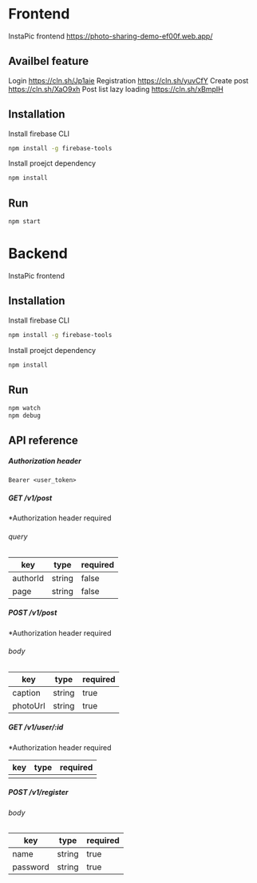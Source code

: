 # Frontend

InstaPic frontend
https://photo-sharing-demo-ef00f.web.app/

## Availbel feature

Login
https://cln.sh/Jp1aie
Registration
https://cln.sh/yuvCfY
Create post
https://cln.sh/XaO9xh
Post list lazy loading
https://cln.sh/xBmpIH

## Installation

Install firebase CLI

```bash
npm install -g firebase-tools
```

Install proejct dependency

```bash
npm install
```

## Run

```bash
npm start
```

# Backend

InstaPic frontend

## Installation

Install firebase CLI

```bash
npm install -g firebase-tools
```

Install proejct dependency

```bash
npm install
```

## Run

```bash
npm watch
npm debug
```

## API reference

##### Authorization header

`Bearer <user_token>`

##### GET /v1/post

\*Authorization header required

###### query

| key      | type   | required |
| -------- | ------ | -------- |
| authorId | string | false    |
| page     | string | false    |

##### POST /v1/post

\*Authorization header required

###### body

| key      | type   | required |
| -------- | ------ | -------- |
| caption  | string | true     |
| photoUrl | string | true     |

##### GET /v1/user/:id

\*Authorization header required

| key | type | required |
| --- | ---- | -------- |
|     |      |          |

##### POST /v1/register

###### body

| key      | type   | required |
| -------- | ------ | -------- |
| name     | string | true     |
| password | string | true     |
